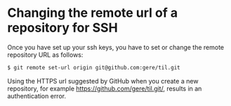 # Changing the remote url of a repository for SSH

Once you have set up your ssh keys, you have to set or change the remote repository URL as follows:
```bash
$ git remote set-url origin git@github.com:gere/til.git
```
Using the HTTPS url suggested by GitHub when you create a new repository, for example https://github.com/gere/til.git/, results in an authentication error.